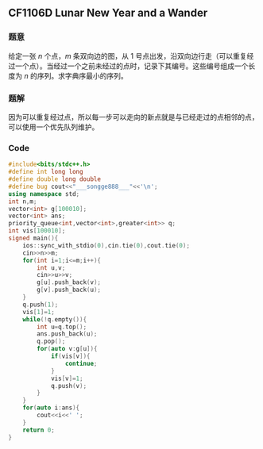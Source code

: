 ## CF1106D Lunar New Year and a Wander

### 题意

给定一张 $n$ 个点，$m$ 条双向边的图，从 $1$ 号点出发，沿双向边行走（可以重复经过一个点）。当经过一个之前未经过的点时，记录下其编号。这些编号组成一个长度为 $n$ 的序列。求字典序最小的序列。

### 题解

因为可以重复经过点，所以每一步可以走向的新点就是与已经走过的点相邻的点，可以使用一个优先队列维护。

### Code

```cpp
#include<bits/stdc++.h>
#define int long long
#define double long double
#define bug cout<<"___songge888___"<<'\n';
using namespace std;
int n,m;
vector<int> g[100010];
vector<int> ans;
priority_queue<int,vector<int>,greater<int>> q;
int vis[100010];
signed main(){
    ios::sync_with_stdio(0),cin.tie(0),cout.tie(0);
    cin>>n>>m;
    for(int i=1;i<=m;i++){
        int u,v;
        cin>>u>>v;
        g[u].push_back(v);
        g[v].push_back(u);
    }
    q.push(1);
    vis[1]=1;
    while(!q.empty()){
        int u=q.top();
        ans.push_back(u);
        q.pop();
        for(auto v:g[u]){
            if(vis[v]){
                continue;
            }
            vis[v]=1;
            q.push(v);
        }
    }
    for(auto i:ans){
        cout<<i<<' ';
    }
    return 0;
}
```

